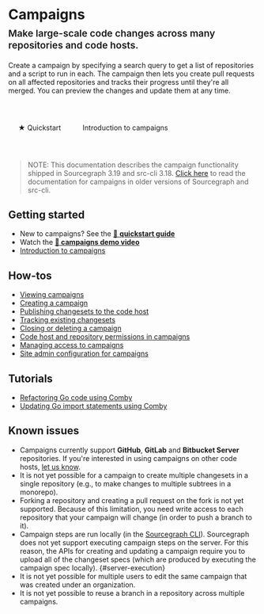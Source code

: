# Campaigns

<style>
.subtitle {
  font-weight: 600;
  margin-top: -0.5em;
  font-size: 1.2rem;
}
.markdown-body h2 {
  margin-top: 2em;
}

.btn {
  display: inline-block;
  margin: 0;
  padding: 1rem 1.25rem;
  border: 0;
  border-radius: 4px;
  text-decoration: none;
  -webkit-appearance: none;
  -webkit-font-smoothing: antialiased;
  border: 1px solid var(--sidebar-nav-active-bg);
}

.btn-primary {
  background-color: var(--sidebar-nav-active-bg);
}

.btn:hover {
  opacity: 0.85;
  text-decoration: none;
}

.cta-group {
  margin: 3em 0;
}

</style>

<p class="subtitle">Make large-scale code changes across many repositories and code hosts.</p>

<p class="lead">
Create a campaign by specifying a search query to get a list of repositories and a script to run in each. The campaign then lets you create pull requests on all affected repositories and tracks their progress until they're all merged. You can preview the changes and update them at any time.
</p>

<div class="cta-group">
<a class="btn btn-primary" href="quickstart">★ Quickstart</a> <a class="btn" href="introduction_to_campaigns">Introduction to campaigns</a>
</div>

> NOTE: This documentation describes the campaign functionality shipped in Sourcegraph 3.19 and src-cli 3.18. [Click here](https://docs.sourcegraph.com/@3.18/user/campaigns) to read the documentation for campaigns in older versions of Sourcegraph and src-cli.

## Getting started

- New to campaigns? See the [🏃 **quickstart guide**](quickstart.md)
- Watch the [**🎥 campaigns demo video**](https://www.youtube.com/watch?v=EfKwKFzOs3E)
- [Introduction to campaigns](introduction_to_campaigns.md)

## How-tos

- [Viewing campaigns](how-tos/viewing_campaigns.md)
- [Creating a campaign](how-tos/creating_a_campaign.md)
- [Publishing changesets to the code host](how-tos/publishing_changesets.md)
- [Tracking existing changesets](how-tos/tracking_existing_changesets.md)
- [Closing or deleting a campaign](how-tos/closing_or_deleting_a_campaign.md)
- [Code host and repository permissions in campaigns](how-tos/code_host_repository_permissions.md)
- [Managing access to campaigns](how-tos/managing_access.md)
- [Site admin configuration for campaigns](how-tos/site_admin_configuration.md)

## Tutorials

- [Refactoring Go code using Comby](tutorials/refactor_go_comby.md)
- [Updating Go import statements using Comby](tutorials/updating_go_import_statements.md)

## Known issues

- Campaigns currently support **GitHub**, **GitLab** and **Bitbucket Server** repositories. If you're interested in using campaigns on other code hosts, [let us know](https://about.sourcegraph.com/contact).
- It is not yet possible for a campaign to create multiple changesets in a single repository (e.g., to make changes to multiple subtrees in a monorepo).
- Forking a repository and creating a pull request on the fork is not yet supported. Because of this limitation, you need write access to each repository that your campaign will change (in order to push a branch to it).
- Campaign steps are run locally (in the [Sourcegraph CLI](https://github.com/sourcegraph/src-cli)). Sourcegraph does not yet support executing campaign steps on the server. For this reason, the APIs for creating and updating a campaign require you to upload all of the changeset specs (which are produced by executing the campaign spec locally). {#server-execution}
- It is not yet possible for multiple users to edit the same campaign that was created under an organization.
- It is not yet possible to reuse a branch in a repository across multiple campaigns.
